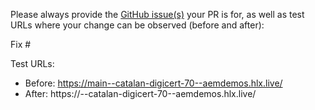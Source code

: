 Please always provide the [GitHub issue(s)](../issues) your PR is for, as well as test URLs where your change can be observed (before and after):

Fix #<gh-issue-id>

Test URLs:
- Before: https://main--catalan-digicert-70--aemdemos.hlx.live/
- After: https://<branch>--catalan-digicert-70--aemdemos.hlx.live/
